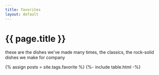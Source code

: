 ```yaml
---
title: favorites
layout: default
---
```


<h1>{{ page.title }}</h1>
<p>these are the dishes we've made many times, the classics, the rock-solid dishes
we make for company</p>

{% assign posts = site.tags.favorite %}
{%- include table.html -%}

